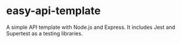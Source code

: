 # easy-api-template
A simple API template with Node.js and Express. It includes Jest and Supertest as a testing libraries.

